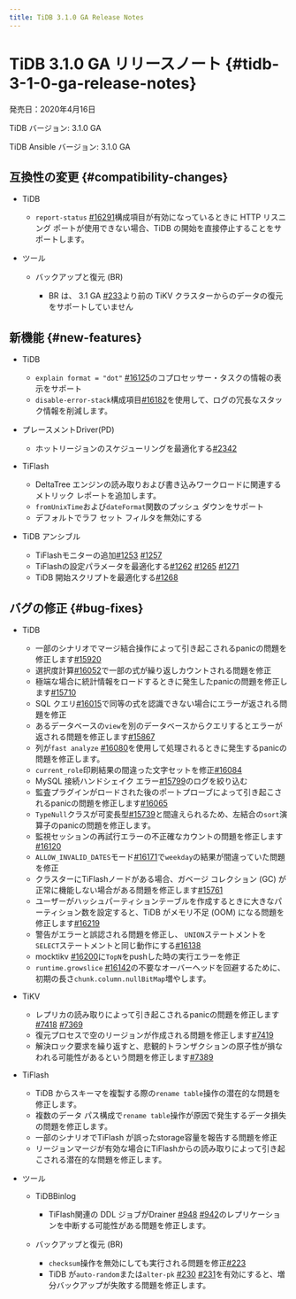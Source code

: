 ```yaml
---
title: TiDB 3.1.0 GA Release Notes
---
```


# TiDB 3.1.0 GA リリースノート {#tidb-3-1-0-ga-release-notes}

発売日：2020年4月16日

TiDB バージョン: 3.1.0 GA

TiDB Ansible バージョン: 3.1.0 GA

## 互換性の変更 {#compatibility-changes}

-   TiDB

    -   `report-status` [#16291](https://github.com/pingcap/tidb/pull/16291)構成項目が有効になっているときに HTTP リスニング ポートが使用できない場合、TiDB の開始を直接停止することをサポートします。

-   ツール

    -   バックアップと復元 (BR)

        -   BR は、 3.1 GA [#233](https://github.com/pingcap/br/pull/233)より前の TiKV クラスターからのデータの復元をサポートしていません

## 新機能 {#new-features}

-   TiDB

    -   `explain format = "dot"` [#16125](https://github.com/pingcap/tidb/pull/16125)のコプロセッサー・タスクの情報の表示をサポート
    -   `disable-error-stack`構成項目[#16182](https://github.com/pingcap/tidb/pull/16182)を使用して、ログの冗長なスタック情報を削減します。

-   プレースメントDriver(PD)

    -   ホットリージョンのスケジューリングを最適化する[#2342](https://github.com/pingcap/pd/pull/2342)

-   TiFlash

    -   DeltaTree エンジンの読み取りおよび書き込みワークロードに関連するメトリック レポートを追加します。
    -   `fromUnixTime`および`dateFormat`関数のプッシュ ダウンをサポート
    -   デフォルトでラフ セット フィルタを無効にする

-   TiDB アンシブル

    -   TiFlashモニターの追加[#1253](https://github.com/pingcap/tidb-ansible/pull/1253) [#1257](https://github.com/pingcap/tidb-ansible/pull/1257)
    -   TiFlashの設定パラメータを最適化する[#1262](https://github.com/pingcap/tidb-ansible/pull/1262) [#1265](https://github.com/pingcap/tidb-ansible/pull/1265) [#1271](https://github.com/pingcap/tidb-ansible/pull/1271)
    -   TiDB 開始スクリプトを最適化する[#1268](https://github.com/pingcap/tidb-ansible/pull/1268)

## バグの修正 {#bug-fixes}

-   TiDB

    -   一部のシナリオでマージ結合操作によって引き起こされるpanicの問題を修正します[#15920](https://github.com/pingcap/tidb/pull/15920)
    -   選択度計算[#16052](https://github.com/pingcap/tidb/pull/16052)で一部の式が繰り返しカウントされる問題を修正
    -   極端な場合に統計情報をロードするときに発生したpanicの問題を修正します[#15710](https://github.com/pingcap/tidb/pull/15710)
    -   SQL クエリ[#16015](https://github.com/pingcap/tidb/pull/16015)で同等の式を認識できない場合にエラーが返される問題を修正
    -   あるデータベースの`view`を別のデータベースからクエリするとエラーが返される問題を修正します[#15867](https://github.com/pingcap/tidb/pull/15867)
    -   列が`fast analyze` [#16080](https://github.com/pingcap/tidb/pull/16080)を使用して処理されるときに発生するpanicの問題を修正します。
    -   `current_role`印刷結果の間違った文字セットを修正[#16084](https://github.com/pingcap/tidb/pull/16084)
    -   MySQL 接続ハンドシェイク エラー[#15799](https://github.com/pingcap/tidb/pull/15799)のログを絞り込む
    -   監査プラグインがロードされた後のポートプローブによって引き起こされるpanicの問題を修正します[#16065](https://github.com/pingcap/tidb/pull/16065)
    -   `TypeNull`クラスが可変長型[#15739](https://github.com/pingcap/tidb/pull/15739)と間違えられるため、左結合の`sort`演算子のpanicの問題を修正します。
    -   監視セッションの再試行エラーの不正確なカウントの問題を修正します[#16120](https://github.com/pingcap/tidb/pull/16120)
    -   `ALLOW_INVALID_DATES`モード[#16171](https://github.com/pingcap/tidb/pull/16171)で`weekday`の結果が間違っていた問題を修正
    -   クラスターにTiFlashノードがある場合、ガベージ コレクション (GC) が正常に機能しない場合がある問題を修正します[#15761](https://github.com/pingcap/tidb/pull/15761)
    -   ユーザーがハッシュパーティションテーブルを作成するときに大きなパーティション数を設定すると、TiDB がメモリ不足 (OOM) になる問題を修正します[#16219](https://github.com/pingcap/tidb/pull/16219)
    -   警告がエラーと誤認される問題を修正し、 `UNION`ステートメントを`SELECT`ステートメントと同じ動作にする[#16138](https://github.com/pingcap/tidb/pull/16138)
    -   mocktikv [#16200](https://github.com/pingcap/tidb/pull/16200)に`TopN`をpushした時の実行エラーを修正
    -   `runtime.growslice` [#16142](https://github.com/pingcap/tidb/pull/16142)の不要なオーバーヘッドを回避するために、初期の長さ`chunk.column.nullBitMap`増やします。

-   TiKV

    -   レプリカの読み取りによって引き起こされるpanicの問題を修正します[#7418](https://github.com/tikv/tikv/pull/7418) [#7369](https://github.com/tikv/tikv/pull/7369)
    -   復元プロセスで空のリージョンが作成される問題を修正します[#7419](https://github.com/tikv/tikv/pull/7419)
    -   解決ロック要求を繰り返すと、悲観的トランザクションの原子性が損なわれる可能性があるという問題を修正します[#7389](https://github.com/tikv/tikv/pull/7389)

-   TiFlash

    -   TiDB からスキーマを複製する際の`rename table`操作の潜在的な問題を修正します。
    -   複数のデータ パス構成で`rename table`操作が原因で発生するデータ損失の問題を修正します。
    -   一部のシナリオでTiFlash が誤ったstorage容量を報告する問題を修正
    -   リージョンマージが有効な場合にTiFlashからの読み取りによって引き起こされる潜在的な問題を修正します。

-   ツール

    -   TiDBBinlog

        -   TiFlash関連の DDL ジョブがDrainer [#948](https://github.com/pingcap/tidb-binlog/pull/948) [#942](https://github.com/pingcap/tidb-binlog/pull/942)のレプリケーションを中断する可能性がある問題を修正します。

    -   バックアップと復元 (BR)

        -   `checksum`操作を無効にしても実行される問題を修正[#223](https://github.com/pingcap/br/pull/223)
        -   TiDB が`auto-random`または`alter-pk` [#230](https://github.com/pingcap/br/pull/230) [#231](https://github.com/pingcap/br/pull/231)を有効にすると、増分バックアップが失敗する問題を修正します。
